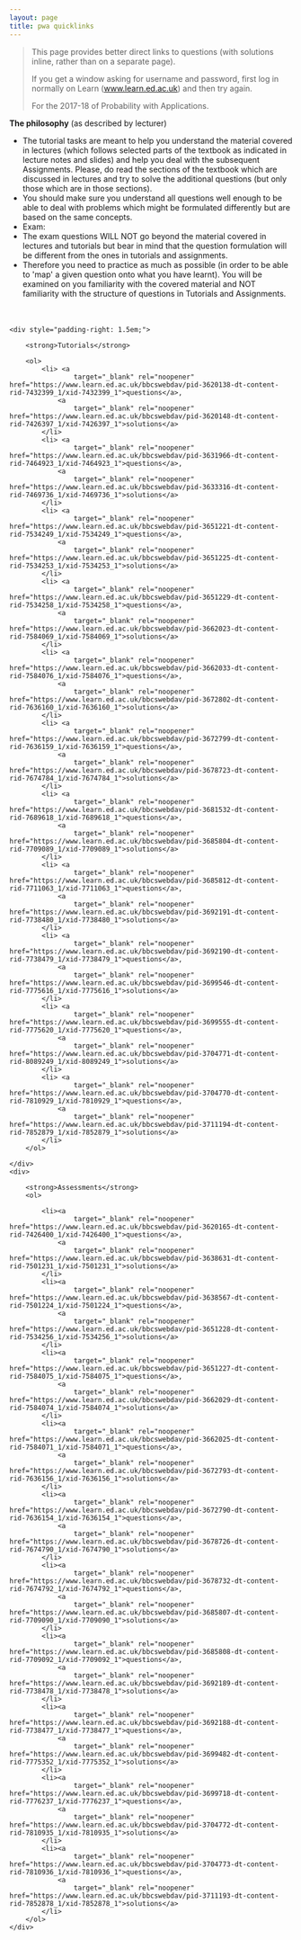 ```yaml
---
layout: page
title: pwa quicklinks
---
```


> This page provides better direct links to questions (with solutions inline, rather than on a separate page).
>
> If you get a window asking for username and password, first log in normally on Learn (www.learn.ed.ac.uk) and then try
again.
>
> For the 2017-18 of Probability with Applications.

**The philosophy** (as described by lecturer)

- The tutorial tasks are meant to help you understand the material covered in lectures (which follows selected parts of
the textbook as indicated in lecture notes and slides) and help you deal with the subsequent Assignments. Please, do
read the sections of the textbook which are discussed in lectures and try to solve the additional questions (but only
those which are in those sections).
- You should make sure you understand all questions well enough to be able to deal with problems which might be
formulated differently but are based on the same concepts.
- Exam:
- The exam questions WILL NOT go beyond the material covered in lectures and tutorials but bear in mind that the
question formulation will be different from the ones in tutorials and assignments.
- Therefore you need to practice as much as possible (in order to be able to 'map' a given question onto what you have
learnt). You will be examined on you familiarity with the covered material and NOT familiarity with the structure of
questions in Tutorials and Assignments.

<div style="display:flex; flex-wrap: wrap; padding-top: 1.5em; justify-content: space-evenly;">

    <div style="padding-right: 1.5em;">

        <strong>Tutorials</strong>

        <ol>
            <li> <a
                    target="_blank" rel="noopener" href="https://www.learn.ed.ac.uk/bbcswebdav/pid-3620138-dt-content-rid-7432399_1/xid-7432399_1">questions</a>,
                <a
                    target="_blank" rel="noopener" href="https://www.learn.ed.ac.uk/bbcswebdav/pid-3620148-dt-content-rid-7426397_1/xid-7426397_1">solutions</a>
            </li>
            <li> <a
                    target="_blank" rel="noopener" href="https://www.learn.ed.ac.uk/bbcswebdav/pid-3631966-dt-content-rid-7464923_1/xid-7464923_1">questions</a>,
                <a
                    target="_blank" rel="noopener" href="https://www.learn.ed.ac.uk/bbcswebdav/pid-3633316-dt-content-rid-7469736_1/xid-7469736_1">solutions</a>
            </li>
            <li> <a
                    target="_blank" rel="noopener" href="https://www.learn.ed.ac.uk/bbcswebdav/pid-3651221-dt-content-rid-7534249_1/xid-7534249_1">questions</a>,
                <a
                    target="_blank" rel="noopener" href="https://www.learn.ed.ac.uk/bbcswebdav/pid-3651225-dt-content-rid-7534253_1/xid-7534253_1">solutions</a>
            </li>
            <li> <a
                    target="_blank" rel="noopener" href="https://www.learn.ed.ac.uk/bbcswebdav/pid-3651229-dt-content-rid-7534258_1/xid-7534258_1">questions</a>,
                <a
                    target="_blank" rel="noopener" href="https://www.learn.ed.ac.uk/bbcswebdav/pid-3662023-dt-content-rid-7584069_1/xid-7584069_1">solutions</a>
            </li>
            <li> <a
                    target="_blank" rel="noopener" href="https://www.learn.ed.ac.uk/bbcswebdav/pid-3662033-dt-content-rid-7584076_1/xid-7584076_1">questions</a>,
                <a
                    target="_blank" rel="noopener" href="https://www.learn.ed.ac.uk/bbcswebdav/pid-3672802-dt-content-rid-7636160_1/xid-7636160_1">solutions</a>
            </li>
            <li> <a
                    target="_blank" rel="noopener" href="https://www.learn.ed.ac.uk/bbcswebdav/pid-3672799-dt-content-rid-7636159_1/xid-7636159_1">questions</a>,
                <a
                    target="_blank" rel="noopener" href="https://www.learn.ed.ac.uk/bbcswebdav/pid-3678723-dt-content-rid-7674784_1/xid-7674784_1">solutions</a>
            </li>
            <li> <a
                    target="_blank" rel="noopener" href="https://www.learn.ed.ac.uk/bbcswebdav/pid-3681532-dt-content-rid-7689618_1/xid-7689618_1">questions</a>,
                <a
                    target="_blank" rel="noopener" href="https://www.learn.ed.ac.uk/bbcswebdav/pid-3685804-dt-content-rid-7709089_1/xid-7709089_1">solutions</a>
            </li>
            <li> <a
                    target="_blank" rel="noopener" href="https://www.learn.ed.ac.uk/bbcswebdav/pid-3685812-dt-content-rid-7711063_1/xid-7711063_1">questions</a>,
                <a
                    target="_blank" rel="noopener" href="https://www.learn.ed.ac.uk/bbcswebdav/pid-3692191-dt-content-rid-7738480_1/xid-7738480_1">solutions</a>
            </li>
            <li> <a
                    target="_blank" rel="noopener" href="https://www.learn.ed.ac.uk/bbcswebdav/pid-3692190-dt-content-rid-7738479_1/xid-7738479_1">questions</a>,
                <a
                    target="_blank" rel="noopener" href="https://www.learn.ed.ac.uk/bbcswebdav/pid-3699546-dt-content-rid-7775616_1/xid-7775616_1">solutions</a>
            </li>
            <li> <a
                    target="_blank" rel="noopener" href="https://www.learn.ed.ac.uk/bbcswebdav/pid-3699555-dt-content-rid-7775620_1/xid-7775620_1">questions</a>,
                <a
                    target="_blank" rel="noopener" href="https://www.learn.ed.ac.uk/bbcswebdav/pid-3704771-dt-content-rid-8089249_1/xid-8089249_1">solutions</a>
            </li>
            <li> <a
                    target="_blank" rel="noopener" href="https://www.learn.ed.ac.uk/bbcswebdav/pid-3704770-dt-content-rid-7810929_1/xid-7810929_1">questions</a>,
                <a
                    target="_blank" rel="noopener" href="https://www.learn.ed.ac.uk/bbcswebdav/pid-3711194-dt-content-rid-7852879_1/xid-7852879_1">solutions</a>
            </li>
        </ol>

    </div>
    <div>

        <strong>Assessments</strong>
        <ol>

            <li><a
                    target="_blank" rel="noopener" href="https://www.learn.ed.ac.uk/bbcswebdav/pid-3620165-dt-content-rid-7426400_1/xid-7426400_1">questions</a>,
                <a
                    target="_blank" rel="noopener" href="https://www.learn.ed.ac.uk/bbcswebdav/pid-3638631-dt-content-rid-7501231_1/xid-7501231_1">solutions</a>
            </li>
            <li><a
                    target="_blank" rel="noopener" href="https://www.learn.ed.ac.uk/bbcswebdav/pid-3638567-dt-content-rid-7501224_1/xid-7501224_1">questions</a>,
                <a
                    target="_blank" rel="noopener" href="https://www.learn.ed.ac.uk/bbcswebdav/pid-3651228-dt-content-rid-7534256_1/xid-7534256_1">solutions</a>
            </li>
            <li><a
                    target="_blank" rel="noopener" href="https://www.learn.ed.ac.uk/bbcswebdav/pid-3651227-dt-content-rid-7584075_1/xid-7584075_1">questions</a>,
                <a
                    target="_blank" rel="noopener" href="https://www.learn.ed.ac.uk/bbcswebdav/pid-3662029-dt-content-rid-7584074_1/xid-7584074_1">solutions</a>
            </li>
            <li><a
                    target="_blank" rel="noopener" href="https://www.learn.ed.ac.uk/bbcswebdav/pid-3662025-dt-content-rid-7584071_1/xid-7584071_1">questions</a>,
                <a
                    target="_blank" rel="noopener" href="https://www.learn.ed.ac.uk/bbcswebdav/pid-3672793-dt-content-rid-7636156_1/xid-7636156_1">solutions</a>
            </li>
            <li><a
                    target="_blank" rel="noopener" href="https://www.learn.ed.ac.uk/bbcswebdav/pid-3672790-dt-content-rid-7636154_1/xid-7636154_1">questions</a>,
                <a
                    target="_blank" rel="noopener" href="https://www.learn.ed.ac.uk/bbcswebdav/pid-3678726-dt-content-rid-7674790_1/xid-7674790_1">solutions</a>
            </li>
            <li><a
                    target="_blank" rel="noopener" href="https://www.learn.ed.ac.uk/bbcswebdav/pid-3678732-dt-content-rid-7674792_1/xid-7674792_1">questions</a>,
                <a
                    target="_blank" rel="noopener" href="https://www.learn.ed.ac.uk/bbcswebdav/pid-3685807-dt-content-rid-7709090_1/xid-7709090_1">solutions</a>
            </li>
            <li><a
                    target="_blank" rel="noopener" href="https://www.learn.ed.ac.uk/bbcswebdav/pid-3685808-dt-content-rid-7709092_1/xid-7709092_1">questions</a>,
                <a
                    target="_blank" rel="noopener" href="https://www.learn.ed.ac.uk/bbcswebdav/pid-3692189-dt-content-rid-7738478_1/xid-7738478_1">solutions</a>
            </li>
            <li><a
                    target="_blank" rel="noopener" href="https://www.learn.ed.ac.uk/bbcswebdav/pid-3692188-dt-content-rid-7738477_1/xid-7738477_1">questions</a>,
                <a
                    target="_blank" rel="noopener" href="https://www.learn.ed.ac.uk/bbcswebdav/pid-3699482-dt-content-rid-7775352_1/xid-7775352_1">solutions</a>
            </li>
            <li><a
                    target="_blank" rel="noopener" href="https://www.learn.ed.ac.uk/bbcswebdav/pid-3699718-dt-content-rid-7776237_1/xid-7776237_1">questions</a>,
                <a
                    target="_blank" rel="noopener" href="https://www.learn.ed.ac.uk/bbcswebdav/pid-3704772-dt-content-rid-7810935_1/xid-7810935_1">solutions</a>
            </li>
            <li><a
                    target="_blank" rel="noopener" href="https://www.learn.ed.ac.uk/bbcswebdav/pid-3704773-dt-content-rid-7810936_1/xid-7810936_1">questions</a>,
                <a
                    target="_blank" rel="noopener" href="https://www.learn.ed.ac.uk/bbcswebdav/pid-3711193-dt-content-rid-7852878_1/xid-7852878_1">solutions</a>
            </li>
        </ol>
    </div>
